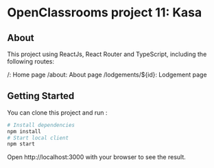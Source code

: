 # OpenClassrooms project 11: Kasa

## About
This project using ReactJs, React Router and TypeScript, including the following routes:

/: Home page
/about: About page
/lodgements/${id}: Lodgement page

## Getting Started
You can clone this project and run :

```bash
# Install dependencies
npm install
# Start local client
npm start
```

Open http://localhost:3000 with your browser to see the result.
